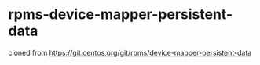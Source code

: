 # rpms-device-mapper-persistent-data
cloned from https://git.centos.org/git/rpms/device-mapper-persistent-data
